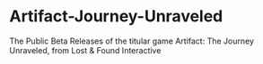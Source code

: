 # Artifact-Journey-Unraveled
The Public Beta Releases of the titular game Artifact: The Journey Unraveled, from Lost &amp; Found Interactive
